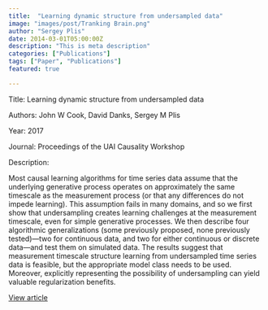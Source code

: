 ```yaml
---
title:  "Learning dynamic structure from undersampled data"
image: "images/post/Tranking Brain.png"
author: "Sergey Plis"
date: 2014-03-01T05:00:00Z
description: "This is meta description"
categories: ["Publications"]
tags: ["Paper", "Publications"]
featured: true

---
```

Title: Learning dynamic structure from undersampled data
  
Authors: John W Cook, David Danks, Sergey M Plis
  
Year: 2017
  
Journal: Proceedings of the UAI Causality Workshop
  
Description:
  
Most causal learning algorithms for time series data assume that the underlying generative process operates on approximately the same timescale as the measurement process (or that any differences do not impede learning). This assumption fails in many domains, and so we first show that undersampling creates learning challenges at the measurement timescale, even for simple generative processes. We then describe four algorithmic generalizations (some previously proposed, none previously tested)—two for continuous data, and two for either continuous or discrete data—and test them on simulated data. The results suggest that measurement timescale structure learning from undersampled time series data is feasible, but the appropriate model class needs to be used. Moreover, explicitly representing the possibility of undersampling can yield valuable regularization benefits.

  
[View article](https://www.cs.purdue.edu/homes/eb/causal-uai17/papers/7.pdf)  
